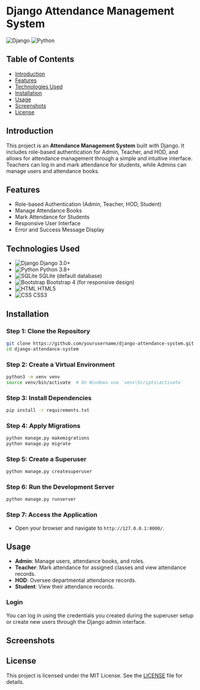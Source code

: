 # Django Attendance Management System

![Django](https://img.shields.io/badge/Django-3.0+-green?style=for-the-badge&logo=django)
![Python](https://img.shields.io/badge/Python-3.8+-blue?style=for-the-badge&logo=python)

## Table of Contents
- [Introduction](#introduction)
- [Features](#features)
- [Technologies Used](#technologies-used)
- [Installation](#installation)
- [Usage](#usage)
- [Screenshots](#screenshots)
- [License](#license)

## Introduction
This project is an **Attendance Management System** built with Django. It includes role-based authentication for Admin, Teacher, and HOD, and allows for attendance management through a simple and intuitive interface. Teachers can log in and mark attendance for students, while Admins can manage users and attendance books.

## Features
- Role-based Authentication (Admin, Teacher, HOD, Student)
- Manage Attendance Books
- Mark Attendance for Students
- Responsive User Interface
- Error and Success Message Display

## Technologies Used

- ![Django](https://img.shields.io/badge/-Django-092E20?style=for-the-badge&logo=django&logoColor=white) Django 3.0+
- ![Python](https://img.shields.io/badge/-Python-3776AB?style=for-the-badge&logo=python&logoColor=white) Python 3.8+
- ![SQLite](https://img.shields.io/badge/-SQLite-003B57?style=for-the-badge&logo=sqlite&logoColor=white) SQLite (default database)
- ![Bootstrap](https://img.shields.io/badge/-Bootstrap-563D7C?style=for-the-badge&logo=bootstrap&logoColor=white) Bootstrap 4 (for responsive design)
- ![HTML](https://img.shields.io/badge/-HTML-E34F26?style=for-the-badge&logo=html5&logoColor=white) HTML5
- ![CSS](https://img.shields.io/badge/-CSS-1572B6?style=for-the-badge&logo=css3&logoColor=white) CSS3

## Installation

### Step 1: Clone the Repository
```bash
git clone https://github.com/yourusername/django-attendance-system.git
cd django-attendance-system
```

### Step 2: Create a Virtual Environment
```bash
python3 -m venv venv
source venv/bin/activate  # On Windows use `venv\Scripts\activate`
```

### Step 3: Install Dependencies
```bash
pip install -r requirements.txt
```

### Step 4: Apply Migrations
```bash
python manage.py makemigrations
python manage.py migrate
```

### Step 5: Create a Superuser
```bash
python manage.py createsuperuser
```

### Step 6: Run the Development Server
```bash
python manage.py runserver
```

### Step 7: Access the Application
- Open your browser and navigate to `http://127.0.0.1:8000/`.

## Usage

- **Admin**: Manage users, attendance books, and roles.
- **Teacher**: Mark attendance for assigned classes and view attendance records.
- **HOD**: Oversee departmental attendance records.
- **Student**: View their attendance records.

### Login
You can log in using the credentials you created during the superuser setup or create new users through the Django admin interface.

## Screenshots

<!-- ### Login Page
![Login Page](screenshots/login.png)

### Dashboard
![Dashboard](screenshots/dashboard.png)

### Attendance Management
![Attendance Management](screenshots/attendance.png) -->

## License
This project is licensed under the MIT License. See the [LICENSE](LICENSE) file for details.